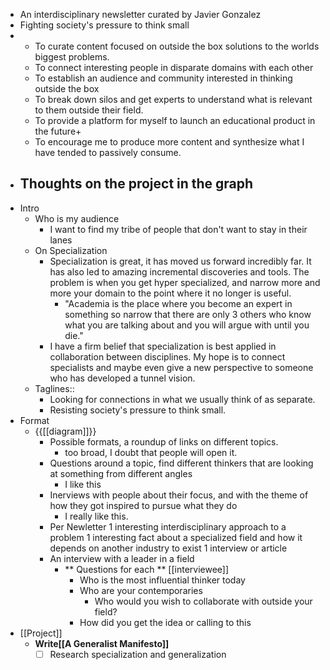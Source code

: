 - An interdisciplinary newsletter curated by Javier Gonzalez
- Fighting society's pressure to think small
- 
    - To curate content focused on outside the box solutions to the worlds biggest problems.
    - To connect interesting people in disparate domains with each other
    - To establish an audience and community interested in thinking outside the box
    - To break down silos and get experts to understand what is relevant to them outside their field.
    - To provide a platform for myself to launch an educational product in the future+
    - To encourage me to produce more content and synthesize what I have tended to passively consume.
- Thoughts on the project in the graph
    - 
- Intro
    - Who is my audience
        - I want to find my tribe of people that don't want to stay in their lanes
    - On Specialization
        - Specialization is great, it has moved us forward incredibly far. It has also led to amazing incremental discoveries and tools. The problem is when you get hyper specialized, and narrow more and more your domain to the point where it no longer is useful. 
            - "Academia is the place where you become an expert in something so narrow that there are only 3 others who know what you are talking about and you will argue with until you die."
        - I have a firm belief that specialization is best applied in collaboration between disciplines. My hope is to connect specialists and maybe even give a new perspective to someone who has developed a tunnel vision.
    - Taglines::
        - Looking for connections in what we usually think of as separate.
        - Resisting society's pressure to think small.
- Format
    - {{[[diagram]]}}
        - Possible formats, a roundup of links on different topics.
            - too broad, I doubt that people will open it.
        - Questions around a topic, find different thinkers that are looking at something from different angles
            -  I like this
        - Inerviews with people about their focus, and with the theme of how they got inspired to pursue what they do 
            - I really like this.
        - Per Newletter
1 interesting interdisciplinary approach to a problem
1 interesting fact about a specialized field and how it depends on another industry to exist
1 interview or article
        - An interview with a leader in a field
            - ** Questions for each ** [[interviewee]] 
                - Who is the most influential thinker today
                - Who are your contemporaries
                    - Who would you wish to collaborate with outside your field?
                - How did you get the idea or calling to this
- [[Project]]
    - **Write[[A Generalist Manifesto]]**
        - [ ] Research specialization and generalization
